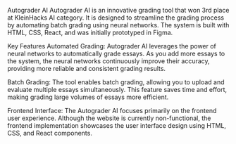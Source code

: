 Autograder AI
Autograder AI is an innovative grading tool that won 3rd place at KleinHacks AI category. It is designed to streamline the grading process by automating batch grading using neural networks. The system is built with HTML, CSS, React, and was initially prototyped in Figma.

Key Features
Automated Grading: Autograder AI leverages the power of neural networks to automatically grade essays. As you add more essays to the system, the neural networks continuously improve their accuracy, providing more reliable and consistent grading results.

Batch Grading: The tool enables batch grading, allowing you to upload and evaluate multiple essays simultaneously. This feature saves time and effort, making grading large volumes of essays more efficient.

Frontend Interface: The Autograder AI focuses primarily on the frontend user experience. Although the website is currently non-functional, the frontend implementation showcases the user interface design using HTML, CSS, and React components.
